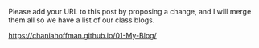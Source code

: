 Please add your URL to this post by proposing a change, and I will merge them all so we have a list of our class blogs.

https://chaniahoffman.github.io/01-My-Blog/
